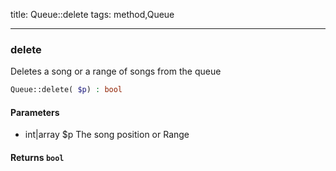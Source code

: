 title: Queue::delete
tags: method,Queue

---

<div class="method">
<h3 class="method-name">delete</h3>
<p>Deletes a song or a range of songs from the queue</p>

```php
Queue::delete( $p) : bool
```

#### Parameters

*  int|array $p The song position or Range


#### Returns `bool`




</div>